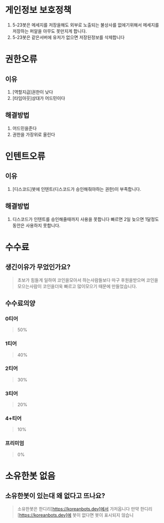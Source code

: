 # 게인정보 보호정책
1. 5-23봇은 메세지를 저장을해도 외부로 노출되는 불상사를 없에기위해서 메세지를 저장하는 퍼알을 아무도 못만지게 합니다.
2. 5-23봇은 같은서버에 유저가 없으면 저장된정보를 삭제합니다

# 권한오류
## 이유
1. [역할지급]권한이 낮다
2. [타임아웃]상대가 어드민이다
## 해결방법
1. 어드민을준다
2. 권한을 가장위로 올린다

# 인텐트오류
## 이유
1. [디스코드]봇에 인텐트(디스코드가 승인해줘야하는 권한)이 부족합니다.
## 해결방법
1. 디스코드가 인텐트를 승인해줄때까지 사용을 못합니다 빠르면 2일 늦으면 1달정도동안은 사용하지 못합니다.

# 수수료
## 생긴이유가 무었인가요?
> 초보가 힘들게 일하여 코인을모아서 하는사람들보다  마구 후원을받으며 코인을모으는사람이 코인을더욱 빠르고 많이모으기 때문에 만들었습니다.

## 수수료의양

### 0티어
> 50%
### 1티어
> 40%
### 2티어
> 30%
### 3티어
> 20%
### 4+티어
> 10%
### 프리미엄
> 0%

# 소유한봇 없음

## 소유한봇이 있는대 왜 없다고 뜨나요?
> 소유한봇은 한디리[https://koreanbots.dev]에서 가저옵니다 만약 한디리[https://koreanbots.dev]에 봇이 없다면 봇이 표시되지 않습니
